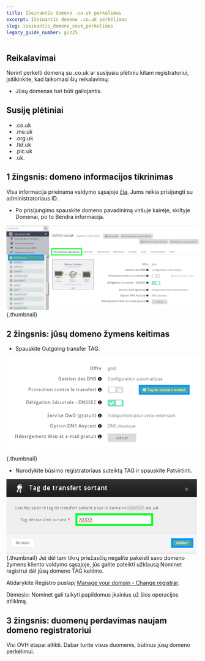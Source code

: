 ```yaml
---
title: Išeinantis domeno .co.uk perkėlimas
excerpt: Išeinantis domeno .co.uk perkėlimas
slug: iseinantis_domeno_couk_perkelimas
legacy_guide_number: g2225
---
```



## Reikalavimai
Norint perkelti domeną su .co.uk ar susijusiu plėtiniu kitam registratoriui, įsitikinkite, kad laikomasi šių reikalavimų:


- Jūsų domenas turi būti galiojantis.




## Susiję plėtiniai

- .co.uk
- .me.uk
- .org.uk
- .ltd.uk
- .plc.uk
- .uk.




## 1 žingsnis: domeno informacijos tikrinimas
Visa informacija prieinama valdymo sąsajoje [čia](https://www.ovh.com/manager/web/login/).
Jums reikia prisijungti su administratoriaus ID.


- Po prisijungimo spauskite domeno pavadinimą viršuje kairėje, skiltyje Domenai, po to Bendra informacija.



![](images/img_4266.jpg){.thumbnail}


## 2 žingsnis: jūsų domeno žymens keitimas

- Spauskite Outgoing transfer TAG.



![](images/img_4267.jpg){.thumbnail}

- Nurodykite būsimo registratoriaus suteiktą TAG ir spauskite Patvirtinti.



![](images/img_4268.jpg){.thumbnail}
Jei dėl tam tikrų priežasčių negalite pakeisti savo domeno žymens kliento valdymo sąsajoje, jūs galite pateikti užklausą Nominet registrui dėl jūsų domeno TAG keitimo.

Atidarykite Registro puslapį [Manage your domain - Change registrar](http://www.nominet.org.uk/uk-domain-names/manage-your-domain/change-registrar).

Dėmesio: Nominet gali taikyti papildomus įkainius už šios operacijos atlikimą.


## 3 žingsnis: duomenų perdavimas naujam domeno registratoriui
Visi OVH etapai atlikti. Dabar turite visus duomenis, būtinus jūsų domeno perkėlimui.

